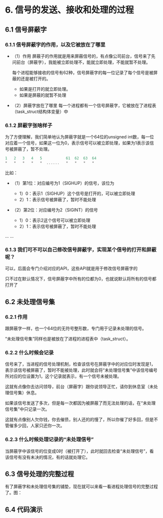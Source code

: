 # 6. 信号的发送、接收和处理的过程				

## 6.1 信号屏蔽字

### 6.1.1 信号屏蔽字的作用，以及它被放在了哪里

+ （1）作用
  屏蔽子的作用就是用来屏蔽信号的，有点像公司前台，信号来了先问前台（屏蔽字），我能被立即处理不，能就立即处理，不能就暂不处理。

  每个进程能够接收的信号有62种，信号屏蔽字的每一位记录了每个信号是被屏蔽的还是被打开的。
  + 如果是打开的就立即处理。
  + 如果是屏蔽的就暂不处理

+ （2）屏蔽字放在了哪里
  每一个进程都有一个信号屏蔽字，它被放在了进程表（task_struct结构体变量）中

### 6.1.2 屏蔽字张啥样子

为了方便理解，我们简单地认为屏蔽字就是一个64位的unsigned int数，每一位对应着一个信号，如果这一位为0，表示信号可以被立即处理，如果为1表示该信号被屏蔽了，暂不处理。

```c
1   2   3   4   5           61  62  63  64             
*   *   *   *   *  ......   *   *   *   * 
```

比如：
+ （1）第1位：对应编号为1（SIGHUP）的信号，该位为
  + 1）0：表示1（SIGHUP）这个信号是打开的，可以被立即处理
  + 2）1：表示信号被屏蔽了，暂时不能处理

+ （2）第2位：对应编号为2（SIGINT）的信号
  + 1）0：表示2这个信号可以被立即处理
  + 2）1：表示信号被屏蔽了，暂时不能处理

...
...

### 6.1.3 我们可不可以自己修改信号屏蔽字，实现某个信号的打开和屏蔽呢？

可以，后面会专门介绍对应的API，这些API就是用于修改信号屏蔽字的  

只不过在默认情况下，信号屏蔽字中所有的位都为0，也就说默认将所有的信号都打开了  

## 6.2 未处理信号集 		

### 6.2.1 作用

跟屏蔽字一样，也一个64位的无符号整形数，专门用于记录未处理的信号。

“未处理信号集”同样也是被放在了进程的进程表中（task_struct）。

### 6.2.2 什么时候会记录

信号来了，当进程的信号处理机制，检查该信号在屏蔽字中的对应位时发现是1，表示该信号被屏蔽了，暂时不能被处理，此时就会将“未处理信号集”中该信号编号所对应的位设置为1，这个记录就表示，有一个信号未被处理。

这就有点像你去访问领导，前台（屏蔽字）跟你说领导正忙，请你到休息室（未处理信号集）休息。


如果该信号发送了多次，但是每一次都因为被屏蔽了而无法处理的话，在“未处理信号集”中只记录一次。

这就有点像别人欠你钱，你去催债，别人还的的慢了，所以你催了好多回，但是不管催多少回，人家只还你一次。

### 6.2.3 什么时候处理记录的“未处理信号”

当屏蔽字中该信号的位变成0时（被打开了），此时就回去检查“未处理信号”，看该信号有没有未决的情况，有的话就处理它。

## 6.3 信号处理的完整过程 						

有了屏蔽字和未处理信号集的铺垫，现在就可以来看一看进程处理信号的完整过程了。图：

## 6.4 代码演示
